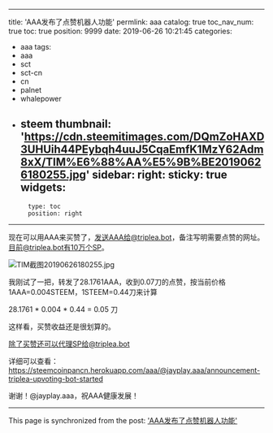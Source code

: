 
---
title: 'AAA发布了点赞机器人功能'
permlink: aaa
catalog: true
toc_nav_num: true
toc: true
position: 9999
date: 2019-06-26 10:21:45
categories:
- aaa
tags:
- aaa
- sct
- sct-cn
- cn
- palnet
- whalepower
- steem
thumbnail: 'https://cdn.steemitimages.com/DQmZoHAXD3UHUih44PEybqh4uuJ5CqaEmfK1MzY62Adm8xX/TIM%E6%88%AA%E5%9B%BE20190626180255.jpg'
sidebar:
    right:
        sticky: true
widgets:
    -
        type: toc
        position: right
---


现在可以用AAA来买赞了，发送AAA给@triplea.bot，备注写明需要点赞的网址。
目前@triplea.bot有10万个SP。

![TIM截图20190626180255.jpg](https://cdn.steemitimages.com/DQmZoHAXD3UHUih44PEybqh4uuJ5CqaEmfK1MzY62Adm8xX/TIM%E6%88%AA%E5%9B%BE20190626180255.jpg)

我刚试了一把，转发了28.1761AAA，收到0.07刀的点赞，按当前价格 1AAA=0.004STEEM，1STEEM=0.44刀来计算

28.1761 * 0.004 * 0.44 = 0.05 刀

这样看，买赞收益还是很划算的。

除了买赞还可以代理SP给@triplea.bot

详细可以查看：https://steemcoinpancn.herokuapp.com/aaa/@jayplay.aaa/announcement-triplea-upvoting-bot-started

谢谢！@jayplay.aaa，祝AAA健康发展！

- - -

This page is synchronized from the post: ['AAA发布了点赞机器人功能'](https://steemit.com/@andrewma/aaa)
